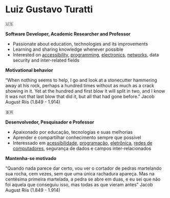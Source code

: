 # Luiz Gustavo Turatti

🇺🇸 

**Software Developer, Academic Researcher and Professor**

* Passionate about education, technologies and its improvements
* Learning and sharing knowledge whenever possible
* Interested on [accessibility](https://medium.com/valtech-design/inclusive-design-dd4e03f82094), [programming](https://www.rocketseat.com.br), [electronics](https://www.newtoncbraga.com.br/index.php/cursos-on-line.html), [networks](https://esr.rnp.br), data security and inter-related fields

**Motivational behavior**

“When nothing seems to help, I go and look at a stonecutter hammering away at his rock, perhaps a hundred times without as much as a crack showing in it. Yet at the hundred and first blow it will split in two, and I know it was not that last blow that did it, but all that had gone before.”
Jacob August Riis (1.849 - 1.914)

🇧🇷 

**Desenvolvedor, Pesquisador e Professor**

* Apaixonado por educação, tecnologias e suas melhorias
* Aprender e compartilhar conhecimento sempre que possível
* Interessado em [acessibilidade](https://medium.com/valtech-design/inclusive-design-dd4e03f82094), [programação](https://www.rocketseat.com.br), [eletrônica](https://www.newtoncbraga.com.br/index.php/cursos-on-line.html), [redes de computadores](https://esr.rnp.br), segurança de dados e campos inter-relacionados

**Mantenha-se motivado**

“Quando nada parece dar certo, vou ver o cortador de pedras martelando sua rocha, cem vezes, sem que uma única rachadura apareça. Mas na centésima primeira martelada, a pedra se abre em duas, e eu sei que não foi aquela que conseguiu isso, mas todas as que vieram antes”
Jacob August Riis (1.849 - 1.914)
